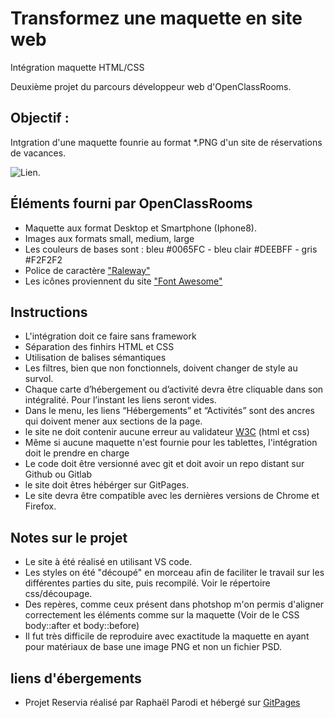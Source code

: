 # Transformez une maquette en site web
Intégration maquette HTML/CSS 

Deuxième projet du parcours développeur web d'OpenClassRooms.

## Objectif :

Intgration d'une maquette founrie au format *.PNG d'un site de réservations de vacances.

![Lien](https://user.oc-static.com/upload/2020/08/24/1598262857804_Maquette%20reservia-min.png "Reservia").


## Éléments fourni par OpenClassRooms

- Maquette aux format Desktop et Smartphone (Iphone8).
- Images aux formats small, medium, large
- Les couleurs de bases sont : bleu #0065FC - bleu clair #DEEBFF - gris #F2F2F2
- Police de caractère ["Raleway"](https://fonts.google.com/specimen/Raleway "Police raleway")
- Les icônes proviennent du site ["Font Awesome"](https://fontawesome.com/ "Font awesome")

## Instructions

- L'intégration doit ce faire sans framework
- Séparation des finhirs HTML et CSS
- Utilisation de balises sémantiques
- Les filtres, bien que non fonctionnels, doivent changer de style au survol.
- Chaque carte d’hébergement ou d’activité devra être cliquable dans son intégralité. Pour l’instant les liens seront vides.
- Dans le menu, les liens “Hébergements” et “Activités” sont des ancres qui doivent mener aux sections de la page.
- le site ne doit contenir aucune erreur au validateur [W3C](https://validator.w3.org/#validate_by_upload) (html et css)
- Même si aucune maquette n'est fournie pour les tablettes, l'intégration doit le prendre en charge
- Le code doit être versionné avec git et doit avoir un repo distant sur Github ou Gitlab
- le site doit êtres hébérger sur GitPages.
- Le site devra être compatible avec les dernières versions de Chrome et Firefox.

## Notes sur le projet

- Le site à été réalisé en utilisant VS code.
- Les styles on été "découpé" en morceau afin de faciliter le travail sur les différentes parties du site, puis recompilé. Voir le répertoire css/découpage.
- Des repères, comme ceux présent dans photshop m'on permis d'aligner correctement les éléments comme sur la maquette (Voir de le CSS body::after et body::before)
- Il fut très difficile de reproduire avec exactitude la maquette en ayant pour matériaux de base une image PNG et non un fichier PSD.

##  liens d'ébergements

- Projet Reservia réalisé par Raphaël Parodi et hébergé sur [GitPages]( https://raficraft.github.io/reservia/)


